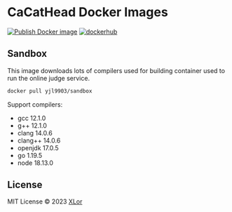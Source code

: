 # CaCatHead Docker Images

[![Publish Docker image](https://github.com/CaCatHead/docker/actions/workflows/publish.yml/badge.svg)](https://github.com/CaCatHead/docker/actions/workflows/publish.yml) [![dockerhub](https://img.shields.io/docker/v/yjl9903/sandbox?label=yjl9903%2Fsandbox&logo=docker&sort=date)](https://hub.docker.com/r/yjl9903/sandbox)

## Sandbox

This image downloads lots of compilers used for building container used to run the online judge service.

```bash
docker pull yjl9903/sandbox
```

Support compilers:

+ gcc 12.1.0
+ g++ 12.1.0
+ clang 14.0.6
+ clang++ 14.0.6
+ openjdk 17.0.5
+ go 1.19.5
+ node 18.13.0

## License

MIT License © 2023 [XLor](https://github.com/yjl9903)
